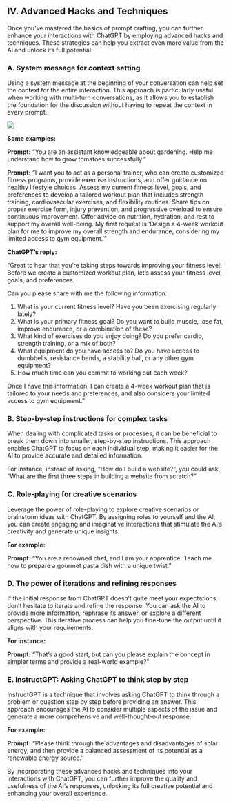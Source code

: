 ## IV. Advanced Hacks and Techniques

Once you’ve mastered the basics of prompt crafting, you can further enhance your interactions with ChatGPT by employing advanced hacks and techniques. These strategies can help you extract even more value from the AI and unlock its full potential:

### A. System message for context setting

Using a system message at the beginning of your conversation can help set the context for the entire interaction. This approach is particularly useful when working with multi-turn conversations, as it allows you to establish the foundation for the discussion without having to repeat the context in every prompt.

![](https://cdn.gptbot.io/wp-content/uploads/2023/03/mastering-chatgpt-prompt-techniques-hacks.webp)

**Some examples:**

**Prompt:** “You are an assistant knowledgeable about gardening. Help me understand how to grow tomatoes successfully.”

**Prompt:** “I want you to act as a personal trainer, who can create customized fitness programs, provide exercise instructions, and offer guidance on healthy lifestyle choices. Assess my current fitness level, goals, and preferences to develop a tailored workout plan that includes strength training, cardiovascular exercises, and flexibility routines. Share tips on proper exercise form, injury prevention, and progressive overload to ensure continuous improvement. Offer advice on nutrition, hydration, and rest to support my overall well-being. My first request is ‘Design a 4-week workout plan for me to improve my overall strength and endurance, considering my limited access to gym equipment.’”

**ChatGPT’s reply:**

“Great to hear that you’re taking steps towards improving your fitness level! Before we create a customized workout plan, let’s assess your fitness level, goals, and preferences.

Can you please share with me the following information:

1. What is your current fitness level? Have you been exercising regularly lately?
2. What is your primary fitness goal? Do you want to build muscle, lose fat, improve endurance, or a combination of these?
3. What kind of exercises do you enjoy doing? Do you prefer cardio, strength training, or a mix of both?
4. What equipment do you have access to? Do you have access to dumbbells, resistance bands, a stability ball, or any other gym equipment?
5. How much time can you commit to working out each week?

Once I have this information, I can create a 4-week workout plan that is tailored to your needs and preferences, and also considers your limited access to gym equipment.”

### B. Step-by-step instructions for complex tasks

When dealing with complicated tasks or processes, it can be beneficial to break them down into smaller, step-by-step instructions. This approach enables ChatGPT to focus on each individual step, making it easier for the AI to provide accurate and detailed information.

For instance, instead of asking, “How do I build a website?”, you could ask, “What are the first three steps in building a website from scratch?”

### C. Role-playing for creative scenarios

Leverage the power of role-playing to explore creative scenarios or brainstorm ideas with ChatGPT. By assigning roles to yourself and the AI, you can create engaging and imaginative interactions that stimulate the AI’s creativity and generate unique insights.

**For example:**

**Prompt:** “You are a renowned chef, and I am your apprentice. Teach me how to prepare a gourmet pasta dish with a unique twist.”

### D. The power of iterations and refining responses

If the initial response from ChatGPT doesn’t quite meet your expectations, don’t hesitate to iterate and refine the response. You can ask the AI to provide more information, rephrase its answer, or explore a different perspective. This iterative process can help you fine-tune the output until it aligns with your requirements.

**For instance:**

**Prompt:** “That’s a good start, but can you please explain the concept in simpler terms and provide a real-world example?”

### E. InstructGPT: Asking ChatGPT to think step by step

InstructGPT is a technique that involves asking ChatGPT to think through a problem or question step by step before providing an answer. This approach encourages the AI to consider multiple aspects of the issue and generate a more comprehensive and well-thought-out response.

**For example:**

**Prompt:** “Please think through the advantages and disadvantages of solar energy, and then provide a balanced assessment of its potential as a renewable energy source.”

By incorporating these advanced hacks and techniques into your interactions with ChatGPT, you can further improve the quality and usefulness of the AI’s responses, unlocking its full creative potential and enhancing your overall experience.